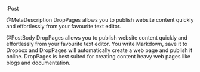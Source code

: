 :Post

@MetaDescription DropPages allows you to publish website content quickly and effortlessly from your favourite text editor.

@PostBody
DropPages allows you to publish website content quickly and effortlessly from your favourite text editor. You write Markdown, save it to Dropbox and DropPages will automatically create a web page and publish it online. DropPages is best suited for creating content heavy web pages like blogs and documentation.
